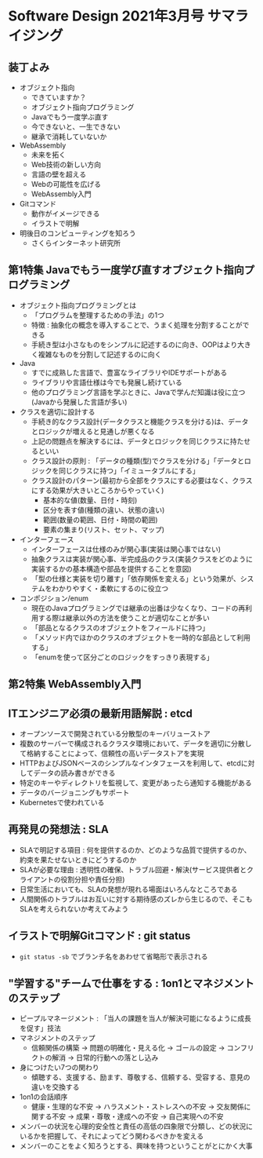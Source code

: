 # Software Design 2021年3月号 サマライジング

## 装丁よみ

- オブジェクト指向
  - できていますか？
  - オブジェクト指向プログラミング
  - Javaでもう一度学ぶ直す
  - 今できないと、一生できない
  - 継承で消耗していないか
- WebAssembly
  - 未来を拓く
  - Web技術の新しい方向
  - 言語の壁を超える
  - Webの可能性を広げる
  - WebAssembly入門
- Gitコマンド
  - 動作がイメージできる
  - イラストで明解
- 明後日のコンピューティングを知ろう
  - さくらインターネット研究所

## 第1特集 Javaでもう一度学び直すオブジェクト指向プログラミング

- オブジェクト指向プログラミングとは
  - 「プログラムを整理するための手法」の1つ
  - 特徴 : 抽象化の概念を導入することで、うまく処理を分割することができる
  - 手続き型は小さなものをシンプルに記述するのに向き、OOPはより大きく複雑なものを分割して記述するのに向く
- Java
  - すでに成熟した言語で、豊富なライブラリやIDEサポートがある
  - ライブラリや言語仕様は今でも発展し続けている
  - 他のプログラミング言語を学ぶときに、Javaで学んだ知識は役に立つ(Javaから発展した言語が多い)
- クラスを適切に設計する
  - 手続き的なクラス設計(データクラスと機能クラスを分ける)は、データとロジックが増えると見通しが悪くなる
  - 上記の問題点を解決するには、データとロジックを同じクラスに持たせるといい
  - クラス設計の原則 : 「データの種類(型)でクラスを分ける」「データとロジックを同じクラスに持つ」「イミュータブルにする」
  - クラス設計のパターン(最初から全部をクラスにする必要はなく、クラスにする効果が大きいところからやっていく)
    - 基本的な値(数量、日付・時刻)
    - 区分を表す値(種類の違い、状態の違い)
    - 範囲(数量の範囲、日付・時間の範囲)
    - 要素の集まり(リスト、セット、マップ)
- インターフェース
  - インターフェースは仕様のみが関心事(実装は関心事ではない)
  - 抽象クラスは実装が関心事、半完成品のクラス(実装クラスをどのように実装するかの基本構造や部品を提供することを意図)
  - 「型の仕様と実装を切り離す」「依存関係を変える」という効果が、システムをわかりやすく・柔軟にするのに役立つ
- コンポジション/enum
  - 現在のJavaプログラミングでは継承の出番は少なくなり、コードの再利用する際は継承以外の方法を使うことが適切なことが多い
  - 「部品となるクラスのオブジェクトをフィールドに持つ」
  - 「メソッド内でほかのクラスのオブジェクトを一時的な部品として利用する」
  - 「enumを使って区分ごとのロジックをすっきり表現する」

## 第2特集 WebAssembly入門

## ITエンジニア必須の最新用語解説 : etcd

- オープンソースで開発されている分散型のキーバリューストア
- 複数のサーバーで構成されるクラスタ環境において、データを適切に分散して格納することによって、信頼性の高いデータストアを実現
- HTTPおよびJSONベースのシンプルなインタフェースを利用して、etcdに対してデータの読み書きができる
- 特定のキーやディレクトリを監視して、変更があったら通知する機能がある
- データのバージョニングもサポート
- Kubernetesで使われている

## 再発見の発想法 : SLA

- SLAで明記する項目 : 何を提供するのか、どのような品質で提供するのか、約束を果たせないときにどうするのか
- SLAが必要な理由 : 透明性の確保、トラブル回避・解決(サービス提供者とクライアントの役割分担や責任分担)
- 日常生活においても、SLAの発想が現れる場面はいろんなところである
- 人間関係のトラブルはお互いに対する期待感のズレから生じるので、そこもSLAを考えられないか考えてみよう

## イラストで明解Gitコマンド : git status

- `git status -sb` でブランチ名をあわせて省略形で表示される

## "学習する"チームで仕事をする : 1on1とマネジメントのステップ

- ピープルマネージメント : 「当人の課題を当人が解決可能になるように成長を促す」技法
- マネジメントのステップ
  - 信頼関係の構築 -> 問題の明確化・見える化 -> ゴールの設定 -> コンフリクトの解消 -> 日常的行動への落とし込み
- 身につけたい7つの関わり
  - 傾聴する、支援する、励ます、尊敬する、信頼する、受容する、意見の違いを交換する
- 1on1の会話順序
  - 健康・生理的な不安 -> ハラスメント・ストレスへの不安 -> 交友関係に関する不安 -> 成果・尊敬・達成への不安 -> 自己実現への不安
- メンバーの状況を心理的安全性と責任の高低の四象限で分類し、どの状況にいるかを把握して、それによってどう関わるべきかを変える
- メンバーのことをよく知ろうとする、興味を持つということがとにかく大事
